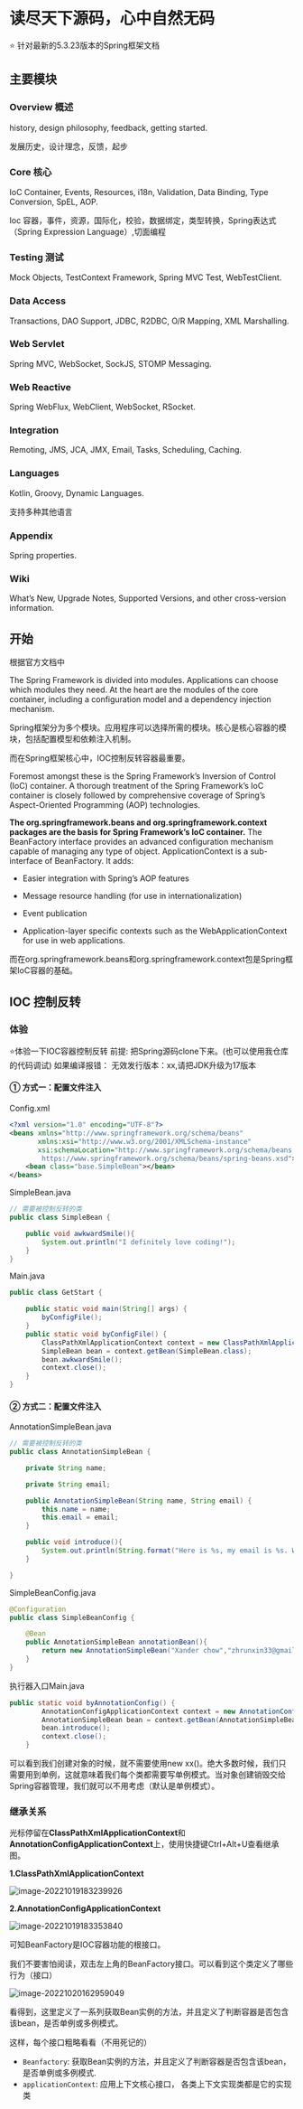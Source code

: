 # 读尽天下源码，心中自然无码

:star: 针对最新的5.3.23版本的Spring框架文档
## 主要模块
### Overview 概述

history, design philosophy, feedback, getting started.

发展历史，设计理念，反馈，起步

### Core 核心

IoC Container, Events, Resources, i18n, Validation, Data Binding, Type Conversion, SpEL, AOP.

Ioc 容器，事件，资源，国际化，校验，数据绑定，类型转换，Spring表达式（Spring Expression Language）,切面编程

### Testing 测试
Mock Objects, TestContext Framework, Spring MVC Test, WebTestClient.

### Data Access
Transactions, DAO Support, JDBC, R2DBC, O/R Mapping, XML Marshalling.

### Web Servlet
Spring MVC, WebSocket, SockJS, STOMP Messaging.

### Web Reactive
Spring WebFlux, WebClient, WebSocket, RSocket.

### Integration
Remoting, JMS, JCA, JMX, Email, Tasks, Scheduling, Caching.

### Languages
Kotlin, Groovy, Dynamic Languages.

支持多种其他语言

### Appendix
Spring properties.

### Wiki
What’s New, Upgrade Notes, Supported Versions, and other cross-version information.

## 开始
根据官方文档中

The Spring Framework is divided into modules. Applications can choose which modules they need. At the heart are the modules of the core container, including a configuration model and a dependency injection mechanism.

Spring框架分为多个模块。应用程序可以选择所需的模块。核心是核心容器的模块，包括配置模型和依赖注入机制。

而在Spring框架核心中，IOC控制反转容器最重要。

Foremost amongst these is the Spring Framework’s Inversion of Control (IoC) container. A thorough treatment of the Spring Framework’s IoC container is closely followed by comprehensive coverage of Spring’s Aspect-Oriented Programming (AOP) technologies. 

**The org.springframework.beans and org.springframework.context packages are the basis for Spring Framework’s IoC container.** 
The BeanFactory interface provides an advanced configuration mechanism capable of managing any type of object. ApplicationContext is a sub-interface of BeanFactory. It adds:

- Easier integration with Spring’s AOP features

- Message resource handling (for use in internationalization)

- Event publication

- Application-layer specific contexts such as the WebApplicationContext for use in web applications.

而在org.springframework.beans和org.springframework.context包是Spring框架IoC容器的基础。

## IOC 控制反转
### 体验
:star:体验一下IOC容器控制反转
前提: 把Spring源码clone下来。(也可以使用我仓库的代码调试)
如果编译报错：
无效发行版本：xx,请把JDK升级为17版本

#### ① 方式一：配置文件注入

Config.xml

```xml
<?xml version="1.0" encoding="UTF-8"?>
<beans xmlns="http://www.springframework.org/schema/beans"
	   xmlns:xsi="http://www.w3.org/2001/XMLSchema-instance"
	   xsi:schemaLocation="http://www.springframework.org/schema/beans
        https://www.springframework.org/schema/beans/spring-beans.xsd">
	<bean class="base.SimpleBean"></bean>
</beans>
```

SimpleBean.java

```java
// 需要被控制反转的类
public class SimpleBean {

	public void awkwardSmile(){
		System.out.println("I definitely love coding!");
	}
}
```

Main.java

```java
public class GetStart {

	public static void main(String[] args) {
		byConfigFile();
	}
	public static void byConfigFile() {
		ClassPathXmlApplicationContext context = new ClassPathXmlApplicationContext("config.xml");
		SimpleBean bean = context.getBean(SimpleBean.class);
		bean.awkwardSmile();
		context.close();
	}
}
```



#### ② 方式二：配置文件注入

AnnotationSimpleBean.java

```java
// 需要被控制反转的类
public class AnnotationSimpleBean {

	private String name;

	private String email;

	public AnnotationSimpleBean(String name, String email) {
		this.name = name;
		this.email = email;
	}

	public void introduce(){
		System.out.println(String.format("Here is %s, my email is %s. Welcome to send me an office!",this.name,this.email));
	}

}
```

SimpleBeanConfig.java

```java
@Configuration
public class SimpleBeanConfig {

	@Bean
	public AnnotationSimpleBean annotationBean(){
		return new AnnotationSimpleBean("Xander chow","zhrunxin33@gmail.com");
	}
}
```

执行器入口Main.java

```java
public static void byAnnotationConfig() {
		AnnotationConfigApplicationContext context = new AnnotationConfigApplicationContext(SimpleBeanConfig.class);
		AnnotationSimpleBean bean = context.getBean(AnnotationSimpleBean.class);
		bean.introduce();
		context.close();
	}
```

可以看到我们创建对象的时候，就不需要使用new xx()。绝大多数时候，我们只需要用到单例，这就意味着我们每个类都需要写单例模式。当对象创建销毁交给Spring容器管理，我们就可以不用考虑（默认是单例模式）。



### 继承关系

光标停留在**ClassPathXmlApplicationContext**和**AnnotationConfigApplicationContext**上，使用快捷键Ctrl+Alt+U查看继承图。



**1.ClassPathXmlApplicationContext**

![image-20221019183239926](spring-analysis/doc/images/image-20221019183239926.png)



**2.AnnotationConfigApplicationContext**

![image-20221019183353840](spring-analysis\doc\images\image-20221019183353840.png)

可知BeanFactory是IOC容器功能的根接口。

我们不要害怕阅读，双击左上角的BeanFactory接口。可以看到这个类定义了哪些行为（接口）

![image-20221020162959049](spring-analysis\doc\images\image-20221020162959049.png)

看得到，这里定义了一系列获取Bean实例的方法，并且定义了判断容器是否包含该bean，是否单例或多例模式。

这样，每个接口粗略看看（不用死记的）

- `Beanfactory`: 获取Bean实例的方法，并且定义了判断容器是否包含该bean，是否单例或多例模式.
- `applicationContext`: 应用上下文核心接口， 各类上下文实现类都是它的实现类
